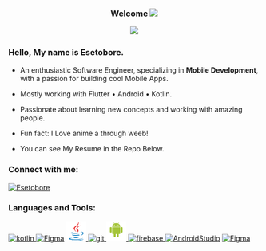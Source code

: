 <h3 align="center">
  Welcome

  <img src="https://media.giphy.com/media/hvRJCLFzcasrR4ia7z/giphy.gif" width="28">

</h3>

<p align="center">
  <a href="https://github.com/Esetobore"><img src="https://readme-typing-svg.herokuapp.com/?lines=MOBILE%20SOFTWARE%20DEVELOPER;CROSS-PLATFORM%20DEVELOPER&font=sans-serif&color=44e3a6&center=true&width=400&height=50&vCenter=true&size=22"></a>
</p>

<!-- <p align = "center">
 <a href= "https://github.com/Esetobore" target="_blanc"> <img src="" height="130" width="100%"/> </a>
</p> -->

### Hello, My name is Esetobore.

* An enthusiastic Software Engineer, specializing in **Mobile Development**, with a passion for building cool Mobile Apps.

* Mostly working with Flutter • Android • Kotlin.
* Passionate about learning new concepts and working with amazing people. 
* Fun fact: I Love anime a through weeb!
* You can see My Resume in the Repo Below.

<!-- ### Github stats
<details> 
  <summary>💻 GitHub Profile Stats</summary>
    <a href="https://github.com/Esetobore"><img alt="Esetobore Github Stats" src="https://github-readme-stats.vercel.app/api/?username=Esetobore&count_private=true&theme=tokyonight&showicons=true"/></a>
</details> -->


<h3 align="left">Connect with me:</h3>
<p align="left">
<a href="https://twitter.com/Esetobore" target="blank"><img align="center" src="https://raw.githubusercontent.com/rahuldkjain/github-profile-readme-generator/master/src/images/icons/Social/twitter.svg" alt="Esetobore" height="30" width="40" /></a>
</p>

<h3 align="left">Languages and Tools:</h3>
<p align="left"> 
<a href="https://kotlinlang.org" target="_blank"> <img src="https://www.vectorlogo.zone/logos/kotlinlang/kotlinlang-icon.svg" alt="kotlin" width="40" height="40"/> </a> 
<a href="https://flutter.dev/"> <img src="https://cdn.worldvectorlogo.com/logos/flutter.svg" alt="Figma" width="40" height="40"/></a>
<a href="https://www.java.com" target="_blank"> <img src="https://raw.githubusercontent.com/devicons/devicon/master/icons/java/java-original.svg" alt="java" width="40" height="40"/> </a>
<a href="https://git-scm.com/" target="_blank"> <img src="https://www.vectorlogo.zone/logos/git-scm/git-scm-icon.svg" alt="git" width="40" height="40"/> </a> 
<a href="https://developer.android.com" target="_blank"> <img src="https://raw.githubusercontent.com/devicons/devicon/master/icons/android/android-original-wordmark.svg" alt="android" width="40" height="40"/> </a> <a href="https://firebase.google.com/" target="_blank">
<img src="https://www.vectorlogo.zone/logos/firebase/firebase-icon.svg" alt="firebase" width="40" height="40"/> 
<a href="https://developer.android.com/studio"> <img src="https://upload.wikimedia.org/wikipedia/commons/9/95/Android_Studio_Icon_3.6.svg" alt="AndroidStudio" width="40" height="40"/></a>
<a href="https://www.figma.com"> <img src="https://upload.wikimedia.org/wikipedia/commons/thumb/3/33/Figma-logo.svg/64px-Figma-logo.svg.png" alt="Figma" width="40" height="40"/></a>
</p>

